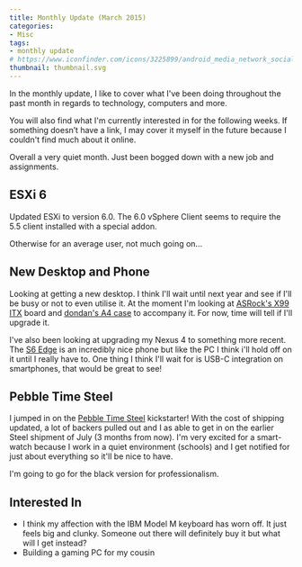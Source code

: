 ```yaml
---
title: Monthly Update (March 2015)
categories:
- Misc
tags:
- monthly update
# https://www.iconfinder.com/icons/3225899/android_media_network_social_icon
thumbnail: thumbnail.svg
---
```


In the monthly update, I like to cover what I've been doing throughout the past month in regards to technology, computers and more.

You will also find what I'm currently interested in for the following weeks. If something doesn’t have a link, I may cover it myself in the future because I couldn't find much about it online.

<!-- more -->

Overall a very quiet month. Just been bogged down with a new job and assignments.

## ESXi 6

Updated ESXi to version 6.0. The 6.0 vSphere Client seems to require the 5.5 client installed with a special addon.

Otherwise for an average user, not much going on...

## New Desktop and Phone

Looking at getting a new desktop. I think I'll wait until next year and see if I'll be busy or not to even utilise it. At the moment I'm looking at [ASRock's X99 ITX](http://www.asrock.com/mb/Intel/X99E-ITXac/index.asp?cat=) board and [dondan's A4 case](http://hardforum.com/showthread.php?t=1799326) to accompany it. For now, time will tell if I'll upgrade it.

I've also been looking at upgrading my Nexus 4 to something more recent. The [S6 Edge](http://www.samsung.com/au/galaxy-s6/) is an incredibly nice phone but like the PC I think i'll hold off on it until I really have to. One thing I think I'll wait for is USB-C integration on smartphones, that would be great to see!

## Pebble Time Steel

I jumped in on the [Pebble Time Steel](https://www.kickstarter.com/projects/597507018/pebble-time-awesome-smartwatch-no-compromises) kickstarter! With the cost of shipping updated, a lot of backers pulled out and I as able to get in on the earlier Steel shipment of July (3 months from now). I'm very excited for a smart-watch because I work in a quiet environment (schools) and I get notified for just about everything so it'll be nice to have.

I'm going to go for the black version for professionalism.

## Interested In

* I think my affection with the IBM Model M keyboard has worn off. It just feels big and clunky. Someone out there will definitely buy it but what will I get instead?
* Building a gaming PC for my cousin
